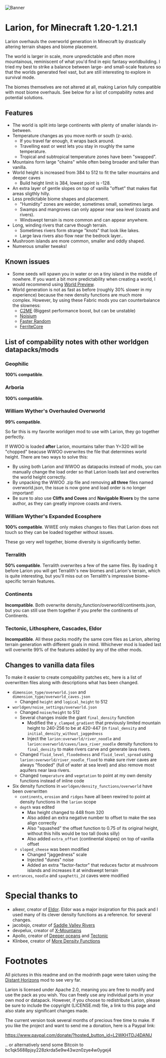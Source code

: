 ![Banner](images/banner.jpg)

# Larion, for Minecraft 1.20-1.21.1

Larion overhauls the overworld generation in Minecraft by
drastically altering terrain shapes and biome placement.

The world is larger in scale, more unpredictable and often more mountainous,
reminiscent of what you'd find in epic fantasy worldbuilding. I tried my best to
strike a balance between large- and small-scale features so that the worlds
generated feel vast, but are still interesting to explore in survival mode.

The biomes themselves are not altered at all, making Larion fully compatible
with most biome overhauls. See below for a list of compability notes
and potential solutions.

## Features

- The world is split into large continents with plenty of smaller islands in-between.
- Temperature changes as you move north or south (z-axis).
    - If you travel far enough, it wraps back around.
    - Travelling east or west lets you stay in roughly the same temperature.
    - Tropical and subtropical temperature zones have been "swapped".
- Mountains form large "chains" while often being broader and taller than vanilla.
- World height is increased from 384 to 512 to fit the taller mountains and deeper caves
    - Build height limit is 384, lowest point is -128.
- An extra layer of gentle slopes on top of vanilla "offset" that makes flat areas sligthly hilly.
- Less predictable biome shapes and placement.
    - "Humidity" zones are weirder, sometimes small, sometimes large.
    - Swamps and mangroves can only appear near sea level (coasts and rivers).
    - Windswept terrain is more common and can appear anywhere.
- Long, winding rivers that carve though terrain.
    - Sometimes rivers form strange "knots" that look like lakes.
    - Large lava rivers also flow near the bedrock layer..
- Mushroom islands are more common, smaller and oddly shaped.
- Numerous smaller tweaks!

## Known issues

- Some seeds will spawn you in water or on a tiny island in the middle of
nowhere. If you want a bit more predictability when creating a world, I would
recommend using [World Preview](https://modrinth.com/mod/world-preview).
- World generation is not as fast as before (roughly 30% slower in my
experience) because the new density functions are much more
complex. However, by using these Fabric mods you can counterbalance the slowness:
    - [C2ME](https://modrinth.com/mod/c2me-fabric) (Biggest performance boost, but can be unstable)
    - [Noisium](https://modrinth.com/mod/noisium)
    - [Faster Random](https://modrinth.com/mod/faster-random)
    - [FerriteCore](https://modrinth.com/mod/ferrite-core)

## List of compability notes with other worldgen datapacks/mods

### Geophilic

**100% compatible**.

### Arboria

**100% compatible**.

### William Wyther's Overhauled Overworld

**99% compatible**.

So far this is my favorite worldgen mod to use with Larion, they go together
perfectly.

If WWOO is loaded **after** Larion, mountains taller than Y=320 will be
"chopped" beacuse WWOO overwrites the file that determines world height. There
are two ways to solve this:

- By using both Larion and WWOO as datapacks instead of mods, you can manually
change the load order so that Larion loads last and overwrites the world height
correctly.
- By unpacking the WWOO .zip file and removing **all three** files named
overworld.json, the issue is now gone and load order is no longer important!
- Be sure to also use **Cliffs and Coves** and **Navigable Rivers** by the same
  author, as they can greatly improve coasts and rivers.

### William Wyther's Expanded Ecosphere

**100% compatible**. WWEE only makes changes to files that Larion
does not touch so they can be loaded together without issues.

These go very well together, biome diversity is significantly better.

### Terralith

**50% compatible**. Terralith overwrites a few of the same files. By loading it
before Larion you will get Terralith's new biomes and Larion's terrain, which is
quite interesting, but you'll miss out on Terralith's impressive biome-specific
terrain features.

### Continents

**Incompatible**. Both overwrite density_function/overworld/continents.json, but
you can still use them together if you prefer the continents of Continents.

### Tectonic, Lithosphere, Cascades, Eldor

**Incompatible**. All these packs modify the same core files as Larion, altering
terrain generation with different goals in mind. Whichever mod is loaded last
will overwrite 99% of the features added by any of the other mods.

## Changes to vanilla data files

To make it easier to create compability patches etc, here is a list of
overwritten files along with descriptions what has been changed.

- `dimension_type/overworld.json` and `dimension_type/overworld_caves.json`
    - Changed `height` and `logical_height` to 512
- `worldgen/noise_settings/overworld.json`
    - Changed `noise/height` to 512
    - Several changes inside the giant `final_density` function
        - Modified the `y_clamped_gradient` that previously limited mountain height
          to 240-256 to be at 420-447 (in `final_density` and
        `initial_density_without_jaggedness`
        - Inject the `larion:overworld/river_noodle` and `larion:overworld/caves/lava_river_noodle` density functions to `final_density` to make rivers carve and generate lava rivers.
    - Changed `fluid_level_floodedness` and `fluid_level_spread` using `larion:overworld/river_noodle_flood` to make sure river caves are always "flooded" (full of water at sea level) and also remove most aquifers near lava rivers.
    - Changed `temperature` and `vegetation` to point at my own density
    functions instead of inline code
- Six density functions in `worldgen/density_functions/overworld` have been overwritten
    - `continents`, `erosion` and `ridges` have all been rewired to point at
    density functions in the `larion` scope
    - `depth` was edited
        - Max height changed to 448 from 320
        - Also added an extra negative number to offset to make the sea align correctly
        - Also "squashed" the offset function to 0.75 of its original height,
        without this hills would be too tall (looks silly)
        - Also added `extra_offset` (continental slopes) on top of vanilla offset
    - `sloped_cheese` was been modified
        - Changed "jaggedness" scale
        - Injected "dunes" noise
        - Added an extra "factor-factor" that reduces factor at mushroom islands and increases it at windswept terrain 
- `entrances`, `noodle` and `spaghetti_2d` caves were modified

# Special thanks to

- alkexr, creator of
[Eldor](https://www.planetminecraft.com/data-pack/eldor/). Eldor was a major
insipration for this pack and I used many of its clever density functions as a reference.
for several changes.
- jacobsjo, creator of [Saddle Valley Rivers](https://www.planetminecraft.com/data-pack/saddle-valley-rivers-canyons-and-underground-rivers-1-18-2-only/)
- devpelux, creator of [X-Mountains](https://modrinth.com/datapack/xmountains)
- Apollo, creator of [Deeper oceans](https://modrinth.com/datapack/deeper-oceans) and [Tectonic](https://modrinth.com/datapack/tectonic)
- Klinbee, creator of [More Density Functions](https://modrinth.com/mod/more-density-functions)

# Footnotes

All pictures in this readme and on the modrinth page were taken using the
[Distant Horizons](https://modrinth.com/mod/distanthorizons) mod to see very far.

Larion is licensed under Apache 2.0, meaning you are free to modify and use the
pack as you wish. You can freely use any individual parts in your own
mod or datapack. However, if you choose to redistribute Larion, please be sure to
include the copyright (LICENSE.md) file, a link to this page and also state any
significant changes made.

The current version took several months of precious free time to make.
If you like the project and want to send me a donation, here is a Paypal link:

https://www.paypal.com/donate/?hosted_button_id=L2WKHTDJ4DANU

.. or alternatively send some Bitcoin to bc1qk5688pjsy228zkrda5e9w43wzn0zye4w0ygej4
